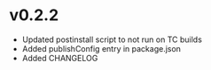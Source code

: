 v0.2.2
====
- Updated postinstall script to not run on TC builds
- Added publishConfig entry in package.json
- Added CHANGELOG